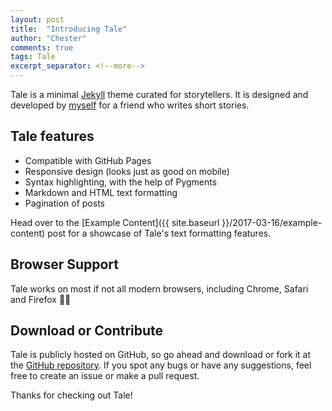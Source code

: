 ```yaml
---
layout: post
title:  "Introducing Tale"
author: "Chester"
comments: true
tags: Tale
excerpt_separator: <!--more-->
---
```


Tale is a minimal [Jekyll](https://jekyllrb.com/) theme curated for storytellers. It is designed and developed by [myself](https://github.com/chesterhow/) for a friend who writes short stories.<!--more-->

## Tale features
- Compatible with GitHub Pages
- Responsive design (looks just as good on mobile)
- Syntax highlighting, with the help of Pygments
- Markdown and HTML text formatting
- Pagination of posts

Head over to the [Example Content]({{ site.baseurl }}/2017-03-16/example-content) post for a showcase of Tale's text formatting features.

## Browser Support
Tale works on most if not all modern browsers, including Chrome, Safari and Firefox 👍🏼

## Download or Contribute
Tale is publicly hosted on GitHub, so go ahead and download or fork it at the [GitHub repository](https://github.com/chesterhow/tale). If you spot any bugs or have any suggestions, feel free to create an issue or make a pull request.

Thanks for checking out Tale!
